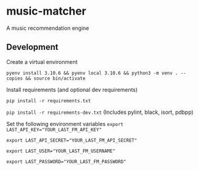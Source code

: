 # music-matcher
A music recommendation engine

## Development

Create a virtual environment

```pyenv install 3.10.6 && pyenv local 3.10.6 && python3 -m venv . --copies && source bin/activate```

Install requirements (and optional dev requirements)

```pip install -r requirements.txt```

```pip install -r requirements-dev.txt``` (Includes pylint, black, isort, pdbpp)

Set the following environment variables
```export LAST_API_KEY="YOUR_LAST_FM_API_KEY"```

```export LAST_API_SECRET="YOUR_LAST_FM_API_SECRET"```

```export LAST_USER="YOUR_LAST_FM_USERNAME"```

```export LAST_PASSWORD="YOUR_LAST_FM_PASSWORD"```